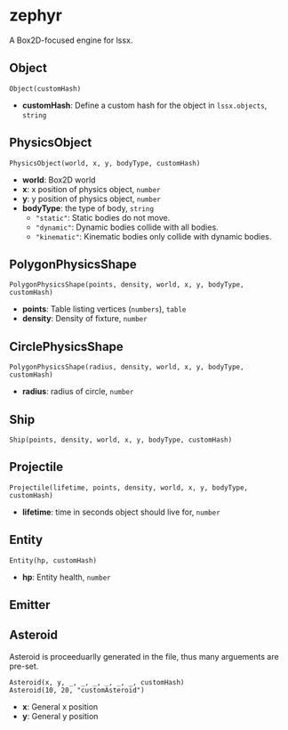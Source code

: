 # zephyr
A Box2D-focused engine for lssx.

## Object
```moon
Object(customHash)
```
* **customHash**: Define a custom hash for the object in `lssx.objects`, `string`

## PhysicsObject
```moon
PhysicsObject(world, x, y, bodyType, customHash)
```
* **world**: Box2D world
* **x**: x position of physics object, `number`
* **y**: y position of physics object, `number`
* **bodyType**: the type of body, `string`
  - `"static"`: Static bodies do not move.
  - `"dynamic"`: Dynamic bodies collide with all bodies.
  - `"kinematic"`: Kinematic bodies only collide with dynamic bodies.

## PolygonPhysicsShape
```moon
PolygonPhysicsShape(points, density, world, x, y, bodyType, customHash)
```
* **points**: Table listing vertices (`numbers`), `table`
* **density**: Density of fixture, `number`

## CirclePhysicsShape
```moon
PolygonPhysicsShape(radius, density, world, x, y, bodyType, customHash)
```
* **radius**: radius of circle, `number`

## Ship
```moon
Ship(points, density, world, x, y, bodyType, customHash)
```

## Projectile
```moon
Projectile(lifetime, points, density, world, x, y, bodyType, customHash)
```
* **lifetime**: time in seconds object should live for, `number`

## Entity
```moon
Entity(hp, customHash)
```
* **hp**: Entity health, `number`

## Emitter

## Asteroid
Asteroid is proceeduarlly generated in the file, thus many arguements are pre-set.
```moon
Asteroid(x, y, _, _, _, _, _, _, customHash)
Asteroid(10, 20, "customAsteroid")
```
* **x**: General x position
* **y**: General y position